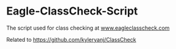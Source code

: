 # Eagle-ClassCheck-Script
The script used for class checking at www.eagleclasscheck.com

Related to https://github.com/kyleryanj/ClassCheck

